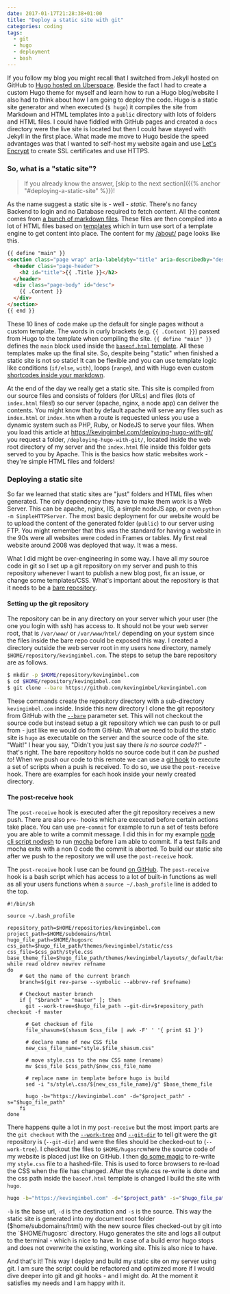 ```yaml
---
date: 2017-01-17T21:28:38+01:00
title: "Deploy a static site with git"
categories: coding
tags:
  - git
  - hugo
  - deployment
  - bash
---
```


If you follow my blog you might recall that I switched from Jekyll hosted on GitHub to [Hugo hosted on Uberspace](/farewell-jekyll-hello-hugo/). Beside the fact I had to create a custom Hugo theme for myself and learn how to run a Hugo blog/website I also had to think about how I am going to deploy the code. Hugo is a static site generator and when executed (`$ hugo`) it compiles the site from Markdown and HTML templates into a `public` directory with lots of folders and HTML files. I could have fiddled with GitHub pages and created a `docs` directory were the live site is located but then I could have stayed with Jekyll in the first place. What made me move to Hugo beside the speed advantages was that I wanted to self-host my website again and use [Let's Encrypt](https://letsencrypt.org/) to create SSL certificates and use HTTPS.

### So, what is a "static site"?

> If you already know the answer, [skip to the next section]({{% anchor "#deploying-a-static-site" %}})!

As the name suggest a static site is - well - _static_. There's no fancy Backend to login and no Database required to fetch content. All the content comes from [a bunch of markdown files](https://github.com/kevingimbel/kevingimbel.com/tree/8cc66cd61774e28628848bcfde58d93b8ba3cae1/content/post). These files are then compiled into a lot of HTML files based on [templates](https://github.com/kevingimbel/kevingimbel.com/tree/8cc66cd61774e28628848bcfde58d93b8ba3cae1/themes/kevingimbel/layouts) which in turn use sort of a template engine to get content into place. The content for my [/about/](/about/) page looks like this.

```html
{{ define "main" }}
<section class="page wrap" aria-labeldyby="title" aria-describedby="desc">
  <header class="page-header">
    <h2 id="title">{{ .Title }}</h2>
  </header>
  <div class="page-body" id="desc">
    {{ .Content }}
  </div>
</section>
{{ end }}
```

These 10 lines of code make up the default for single pages without a custom template. The words in curly brackets (e.g. `{{ .Content }}`) passed from Hugo to the template when compiling the site. `{{ define "main" }}` defines the `main` block used inside the [`baseof.html` template](https://github.com/kevingimbel/kevingimbel.com/blob/8cc66cd61774e28628848bcfde58d93b8ba3cae1/themes/kevingimbel/layouts/_default/baseof.html#L36-L38). All these templates make up the final site. So, despite being "static" when finished a static site is not so static! It can be flexible and you can use template logic like conditions (`if/else`, `with`), loops (`range`), and with Hugo even custom [shortcodes inside your markdown](http://gohugo.io/extras/shortcodes/).

At the end of the day we really get a static site. This site is compiled from our source files and consists of folders (for URLs) and files (lots of `index.html` files!) so our server (apache, nginx, a node app) can deliver the contents. You might know that by default apache will serve any files such as `index.html` or `index.htm` when a route is requested unless you use a dynamic system such as PHP, Ruby, or NodeJS to serve your files. When you load this article at https://kevingimbel.com/deploying-hugo-with-git/ you request a folder, `/deploying-hugo-with-git/`, located inside the web root directory of my server and the `index.html` file inside this folder gets served to you by Apache. This is the basics how static websites work - they're simple HTML files and folders!

### Deploying a static site

So far we learned  that static sites are "just" folders and HTML files when generated. The only dependency they have to make them work is a Web Server. This can be apache, nginx, IIS, a simple nodeJS app, or even `python -m SimpleHTTPServer`. The most basic deployment for our website would be to upload the content of the generated folder (`public`) to our server using FTP. You might remember that this was the standard for having a website in the 90s were all websites were coded in Frames or tables. My first real website around 2008 was deployed that way. It was a mess.

What I did might be over-engineering in some way. I have all my source code in git so I set up a git repository on my server and push to this repository whenever I want to publish a new blog post, fix an issue, or change some templates/CSS. What's important about the repository is that it needs to be a [bare repository](https://git-scm.com/book/en/v2/Git-on-the-Server-Getting-Git-on-a-Server).

#### Setting up the git repository

The repository can be in any directory on your server which your user (the one you login with ssh) has access to. It should not be your web server root, that is `/var/www/` or `/var/www/html/` depending on your system since the files inside the bare repo could be exposed this way. I created a directory outside the web server root in my users `home` directory, namely `$HOME/repository/kevingimbel.com`. The steps to setup the bare repository are as follows.

```sh
$ mkdir -p $HOME/repository/kevingimbel.com
$ cd $HOME/repository/kevingimbel.com
$ git clone --bare https://github.com/kevingimbel/kevingimbel.com
```

These commands create the repository directory with a sub-directory `kevingimbel.com` inside. Inside this new directory I clone the git repository from GitHub with the [`--bare`](https://git-scm.com/docs/git#git---bare) parameter set. This will not checkout the source code but instead setup a git repository which we can push to or pull from - just like we would do from GitHub. What we need to build the static site is `hugo` as executable on the server and the source code of the site. "Wait!" I hear you say, "Didn't you just say there _is no source code?!_" - that's right. The bare repository holds no source code but it can _be pushed to_! When we push our code to this remote we can use a [git hook](https://git-scm.com/book/en/v2/Customizing-Git-Git-Hooks) to execute a set of scripts when a push is received. To do so, we use the `post-receive` hook. There are examples for each hook inside your newly created directory.

#### The post-receive hook

The `post-receive` hook is executed after the git repository receives a new push. There are also `pre-` hooks which are executed before certain actions take place. You can use `pre-commit` for example to run a set of tests before you are able to write a commit message. I did this in for my example [node cli script nodesh](https://github.com/kevingimbel/nodesh/blob/master/scripts/pre-commit) to run [mocha](https://mochajs.org/) before I am able to commit. If a test fails and mocha exits with a non 0 code the commit is aborted. To build our static site after we push to the repository we will use the `post-receive` hook.

The `post-receive` hook I use can be found [on GitHub](https://github.com/kevingimbel/kevingimbel.com/blob/master/scripts/post-receive). The `post-receive` hook is a bash script which has access to a lot of built-in functions as well as all your users functions when a `source ~/.bash_profile` line is added to the top.

```
#!/bin/sh

source ~/.bash_profile

repository_path=$HOME/repositories/kevingimbel.com
project_path=$HOME/subdomains/html
hugo_file_path=$HOME/hugosrc
css_path=$hugo_file_path/themes/kevingimbel/static/css
css_file=$css_path/style.css
base_theme_file=$hugo_file_path/themes/kevingimbel/layouts/_default/baseof.html
while read oldrev newrev refname
do
    # Get the name of the current branch
    branch=$(git rev-parse --symbolic --abbrev-ref $refname)

    # Checkout master branch
    if [ "$branch" = "master" ]; then
      git --work-tree=$hugo_file_path --git-dir=$repository_path checkout -f master

      # Get checksum of file
      file_shasum=$(shasum $css_file | awk -F' ' '{ print $1 }')

      # declare name of new CSS file
      new_css_file_name="style.$file_shasum.css"

      # move style.css to the new CSS name (rename)
      mv $css_file $css_path/$new_css_file_name

      # replace name in template before hugo is build
      sed -i "s/style\.css/${new_css_file_name}/g" $base_theme_file

      hugo -b="https://kevingimbel.com" -d="$project_path" -s="$hugo_file_path"
    fi
done
```

There happens quite a lot in my `post-receive` but the most import parts are the  `git checkout` with the [`--work-tree`](https://git-scm.com/docs/git#git---work-treeltpathgt) and [`--git-dir`](https://git-scm.com/docs/git#git---git-dirltpathgt) to tell git were the git repository is (`--git-dir`) and were the files should be checked-out to (`--work-tree`). I checkout the files to `$HOME/hugosrc`where the source code of my website is placed just like on GitHub. I then [do some magic](https://github.com/kevingimbel/kevingimbel.com/blob/master/scripts/post-receive#L33-L42) to re-write my `style.css` file to a hashed-file. This is used to force browsers to re-load the CSS when the file has changed. After the style.css re-write is done and the css path inside the  `baseof.html` template is changed I build the site with `hugo`.

```sh
hugo -b="https://kevingimbel.com" -d="$project_path" -s="$hugo_file_path"
```
`-b` is the base url, `-d` is the destination and `-s` is the source. This way the static site is generated into my document root folder ($home/subdomains/html) with the new source files checked-out by git into the `$HOME/hugosrc` directory. Hugo generates the site and logs all output to the terminal - which is nice to have. In case of a build error hugo stops and does not overwrite the existing, working site. This is also nice to have.

And that's it! This way I deploy and build my static site on my server using git. I am sure the script could be refactored and optimized more if I would dive deeper into git and git hooks - and I might do. At the moment it satisfies my needs and I am happy with it.
